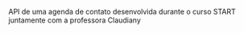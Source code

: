 API de uma agenda de contato desenvolvida durante o curso START juntamente com a professora Claudiany
